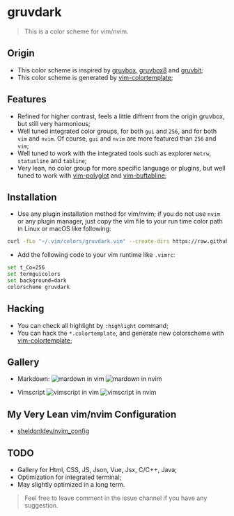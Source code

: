 # gruvdark

> This is a color scheme for vim/nvim.

## Origin

- This color scheme is inspired by [gruvbox](https://github.com/morhetz/gruvbox), [gruvbox8](https://github.com/lifepillar/vim-gruvbox8) and [gruvbit](https://github.com/habamax/vim-gruvbit);
- This color scheme is generated by [vim-colortemplate](https://github.com/lifepillar/vim-colortemplate);

## Features

- Refined for higher contrast, feels a little diffrent from the origin gruvbox, but still very harmonious;
- Well tuned integrated color groups, for both `gui` and `256`, and for both `vim` and `nvim`. Of course, `gui` and `nvim` are more featured than `256` and `vim`;
- Well tuned to work with the integrated tools such as explorer `Netrw`, `statusline` and `tabline`;
- Very lean, no color group for more specific language or plugins, but well tuned to work with [vim-polyglot](https://github.com/sheerun/vim-polyglot) and [vim-buftabline](https://github.com/ap/vim-buftabline);

## Installation

- Use any plugin installation method for vim/nvim; if you do not use `nvim` or any plugin manager, just copy the vim file to your run time color path in Linux or macOS like following:

```bash
curl -fLo "~/.vim/colors/gruvdark.vim" --create-dirs https://raw.githubusercontent.com/sheldonldev/vim-gruvdark/main/colors/gruvdark.vim
```

- Add the following code to your vim runtime like `.vimrc`:

```bash
set t_Co=256
set termguicolors
set background=dark
colorscheme gruvdark
```

## Hacking

- You can check all highlight by `:highlight` command;
- You can hack the `*.colortemplate`, and generate new colorscheme with [vim-colortemplate](https://github.com/lifepillar/vim-colortemplate);

## Gallery

- Markdown:
  ![mardown in vim](https://cdn.sheldonl.dev/vim-gruvdark/markdown-vim.webp)
  ![mardown in nvim](https://cdn.sheldonl.dev/vim-gruvdark/markdown-nvim.webp)

- Vimscript
  ![vimscript in vim](https://cdn.sheldonl.dev/vim-gruvdark/vimscript-vim.webp)
  ![vimscript in nvim](https://cdn.sheldonl.dev/vim-gruvdark/vimscript-nvim.webp)

## My Very Lean vim/nvim Configuration

- [sheldonldev/nvim_config](https://github.com/sheldonldev/nvim_config)

## TODO

- Gallery for Html, CSS, JS, Json, Vue, Jsx, C/C++, Java;
- Optimization for integrated terminal;
- May slightly optimized in a long term.

> Feel free to leave comment in the issue channel if you have any suggestion.

